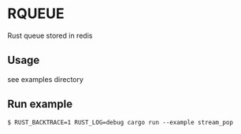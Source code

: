 # RQUEUE

Rust queue stored in redis

## Usage

see examples directory

## Run example

```shell
$ RUST_BACKTRACE=1 RUST_LOG=debug cargo run --example stream_pop
```
